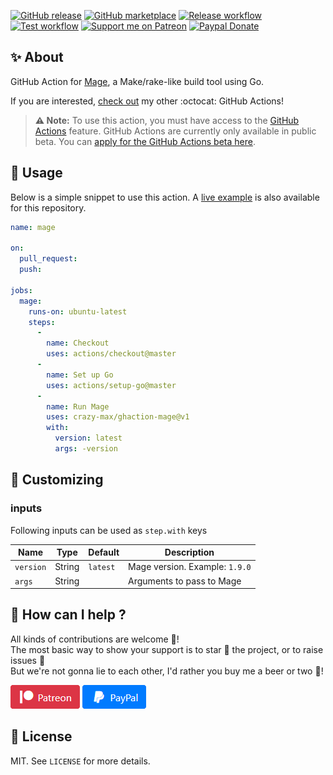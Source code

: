 [![GitHub release](https://img.shields.io/github/release/crazy-max/ghaction-mage.svg?style=flat-square)](https://github.com/crazy-max/ghaction-mage/releases/latest)
[![GitHub marketplace](https://img.shields.io/badge/marketplace-mage--action-blue?logo=github&style=flat-square)](https://github.com/marketplace/actions/mage-action)
[![Release workflow](https://github.com/crazy-max/ghaction-mage/workflows/release/badge.svg)](https://github.com/crazy-max/ghaction-mage/actions?workflow=release)
[![Test workflow](https://github.com/crazy-max/ghaction-mage/workflows/test/badge.svg)](https://github.com/crazy-max/ghaction-mage/actions?workflow=test)
[![Support me on Patreon](https://img.shields.io/badge/donate-patreon-f96854.svg?logo=patreon&style=flat-square)](https://www.patreon.com/crazymax) 
[![Paypal Donate](https://img.shields.io/badge/donate-paypal-00457c.svg?logo=paypal&style=flat-square)](https://www.paypal.me/crazyws)

## ✨ About

GitHub Action for [Mage](https://magefile.org/), a Make/rake-like build tool using Go.

If you are interested, [check out](https://git.io/Je09Y) my other :octocat: GitHub Actions!

> **:warning: Note:** To use this action, you must have access to the [GitHub Actions](https://github.com/features/actions) feature. GitHub Actions are currently only available in public beta. You can [apply for the GitHub Actions beta here](https://github.com/features/actions/signup/).

## 🚀 Usage

Below is a simple snippet to use this action. A [live example](https://github.com/crazy-max/ghaction-mage/actions) is also available for this repository.

```yaml
name: mage

on:
  pull_request:
  push:

jobs:
  mage:
    runs-on: ubuntu-latest
    steps:
      -
        name: Checkout
        uses: actions/checkout@master
      -
        name: Set up Go
        uses: actions/setup-go@master
      -
        name: Run Mage
        uses: crazy-max/ghaction-mage@v1
        with:
          version: latest
          args: -version
```

## 💅 Customizing

### inputs

Following inputs can be used as `step.with` keys

| Name          | Type    | Default   | Description                      |
|---------------|---------|-----------|----------------------------------|
| `version`     | String  | `latest`  | Mage version. Example: `1.9.0`   |
| `args`        | String  |           | Arguments to pass to Mage        |

## 🤝 How can I help ?

All kinds of contributions are welcome :raised_hands:!<br />
The most basic way to show your support is to star :star2: the project, or to raise issues :speech_balloon:<br />
But we're not gonna lie to each other, I'd rather you buy me a beer or two :beers:!

[![Support me on Patreon](.res/patreon.png)](https://www.patreon.com/crazymax) 
[![Paypal Donate](.res/paypal.png)](https://www.paypal.me/crazyws)

## 📝 License

MIT. See `LICENSE` for more details.
